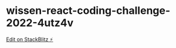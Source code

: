 # wissen-react-coding-challenge-2022-4utz4v

[Edit on StackBlitz ⚡️](https://stackblitz.com/edit/wissen-react-coding-challenge-2022-4utz4v)